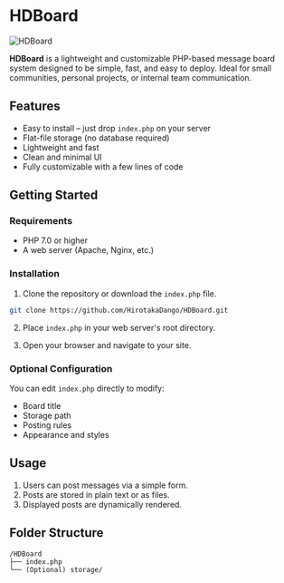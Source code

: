 # HDBoard

![HDBoard](https://github.com/user-attachments/assets/86b8fd56-cc5f-46a7-bc15-ba88dd096f8f)

**HDBoard** is a lightweight and customizable PHP-based message board system designed to be simple, fast, and easy to deploy. Ideal for small communities, personal projects, or internal team communication.


## Features

- Easy to install – just drop `index.php` on your server
- Flat-file storage (no database required)
- Lightweight and fast
- Clean and minimal UI
- Fully customizable with a few lines of code

## Getting Started

### Requirements

- PHP 7.0 or higher
- A web server (Apache, Nginx, etc.)

### Installation

1. Clone the repository or download the `index.php` file.

```bash
git clone https://github.com/HirotakaDango/HDBoard.git
```

2. Place `index.php` in your web server's root directory.

3. Open your browser and navigate to your site.

### Optional Configuration

You can edit `index.php` directly to modify:

- Board title
- Storage path
- Posting rules
- Appearance and styles

## Usage

1. Users can post messages via a simple form.
2. Posts are stored in plain text or as files.
3. Displayed posts are dynamically rendered.

## Folder Structure

```
/HDBoard
├── index.php
└── (Optional) storage/
```
